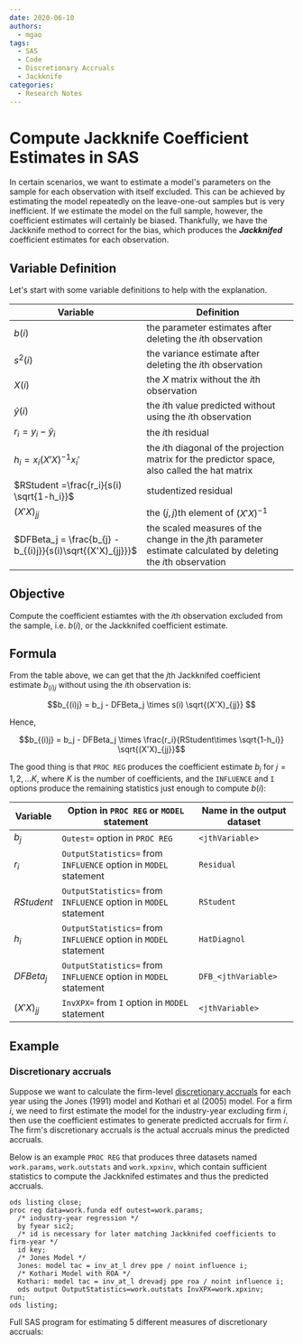 ```yaml
---
date: 2020-06-10
authors:
  - mgao
tags:
  - SAS
  - Code
  - Discretionary Accruals
  - Jackknife
categories:
  - Research Notes
---
```


# Compute Jackknife Coefficient Estimates in SAS

In certain scenarios, we want to estimate a model's parameters on the sample for
each observation with itself excluded. This can be achieved by estimating the
model repeatedly on the leave-one-out samples but is very inefficient. If we
estimate the model on the full sample, however, the coefficient estimates will
certainly be biased. Thankfully, we have the Jackknife method to correct for the
bias, which produces the ***Jackknifed*** coefficient estimates for each
observation.

<!-- more -->

## Variable Definition

Let's start with some variable definitions to help with the explanation.

| Variable                                                    | Definition                                                                                                     |
| ----------------------------------------------------------- | -------------------------------------------------------------------------------------------------------------- |
| $b(i)$                                                      | the parameter estimates after deleting the $i$th observation                                                   |
| $s^2(i)$                                                    | the variance estimate after deleting the $i$th observation                                                     |
| $X(i)$                                                      | the $X$ matrix without the $i$th observation                                                                   |
| $\hat{y}(i)$                                                | the $i$th value predicted without using the $i$th observation                                                  |
| $r_i = y_i - \hat{y}_i$                                     | the $i$th residual                                                                                             |
| $h_i = x_i(X'X)^{-1}x_i'$                                   | the $i$th diagonal of the projection matrix for the predictor space, also called the hat matrix                |
| $RStudent =\frac{r_i}{s(i) \sqrt{1-h_i}}$                   | studentized residual                                                                                           |
| $(X'X)_{jj}$                                                | the $(j,j)$th element of $(X'X)^{-1}$                                                                          |
| $DFBeta_j = \frac{b_{j} - b_{(i)j}}{s(i)\sqrt{(X'X)_{jj}}}$ | the scaled measures of the change in the $j$th parameter estimate calculated by deleting the $i$th observation |

## Objective

Compute the coefficient estiamtes with the $i$th observation excluded from the
sample, i.e. $b(i)$, or the Jackknifed coefficient estimate.

## Formula

From the table above, we can get that the $j$th Jackknifed coefficient estimate
$b_{(i)j}$ without using the $i$th observation is:

$$b_{(i)j} = b_j - DFBeta_j \times s(i) \sqrt{(X'X)_{jj}} $$

Hence,

$$b_{(i)j} = b_j - DFBeta_j \times \frac{r_i}{RStudent\times \sqrt{1-h_i}} \sqrt{(X'X)_{jj}}$$

The good thing is that `PROC REG` produces the coefficient estimate $b_j$ for
$j=1,2,...K$, where $K$ is the number of coefficients, and the `INFLUENCE` and
`I` options produce the remaining statistics just enough to compute $b(i)$:

| Variable     | Option in `PROC REG` or `MODEL` statement                        | Name in the output dataset |
| ------------ | ---------------------------------------------------------------- | -------------------------- |
| $b_j$        | `Outest=` option in `PROC REG`                                   | `<jthVariable>`            |
| $r_i$        | `OutputStatistics=` from `INFLUENCE` option in `MODEL` statement | `Residual`                 |
| $RStudent$   | `OutputStatistics=` from `INFLUENCE` option in `MODEL` statement | `RStudent`                 |
| $h_i$        | `OutputStatistics=` from `INFLUENCE` option in `MODEL` statement | `HatDiagnol`               |
| $DFBeta_j$   | `OutputStatistics=` from `INFLUENCE` option in `MODEL` statement | `DFB_<jthVariable>`        |
| $(X'X)_{jj}$ | `InvXPX=` from `I` option in `MODEL` statement                   | `<jthVariable>`            |

## Example

### Discretionary accruals
Suppose we want to calculate the firm-level [discretionary
accruals](/documentation/discretionary-accruals/) for each year using the Jones
(1991) model and Kothari et al (2005) model. For a firm $i$, we need to first
estimate the model for the industry-year excluding firm $i$, then use the
coefficient estimates to generate predicted accruals for firm $i$. The firm's
discretionary accruals is the actual accruals minus the predicted accruals.

Below is an example `PROC REG` that produces three datasets named `work.params`,
`work.outstats` and `work.xpxinv`, which contain sufficient statistics to
compute the Jackknifed estimates and thus the predicted accruals.

```sas linenums="1"
ods listing close; 
proc reg data=work.funda edf outest=work.params;
  /* industry-year regression */
  by fyear sic2;
  /* id is necessary for later matching Jackknifed coefficients to firm-year */
  id key;
  /* Jones Model */
  Jones: model tac = inv_at_l drev ppe / noint influence i;
  /* Kothari Model with ROA */
  Kothari: model tac = inv_at_l drevadj ppe roa / noint influence i;
  ods output OutputStatistics=work.outstats InvXPX=work.xpxinv;
run;
ods listing;
```

Full SAS program for estimating 5 different measures of discretionary accruals:

<script src="https://gist.github.com/mgao6767/3e1df83bbb78d76b76ed83ceb6af7993.js"></script>
